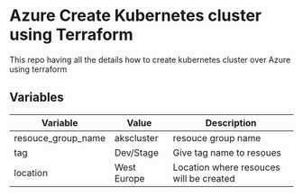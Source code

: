 # Azure Create Kubernetes cluster using Terraform

This repo having all the details how to create kubernetes cluster over Azure using terraform 



## Variables

| Variable      | Value | Description |
| ------------- | ------------- | ------------- | 
| resouce_group_name       | akscluster   | resouce group name |
| tag | Dev/Stage  | Give tag name to resoues |
| location | West Europe  | Location where resouces will be created |